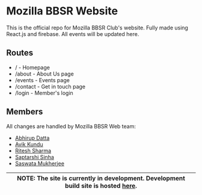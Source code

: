 # Mozilla BBSR Website
This is the official repo for Mozilla BBSR Club's website. Fully made using React.js and firebase. All events will be updated 
here.

## Routes
- / - Homepage
- /about - About Us page
- /events - Events page
- /contact - Get in touch page
- /login - Member's login

## Members
All changes are handled by Mozilla BBSR Web team:
- [Abhirup Datta](https://github.com/Abhirupdatta9)
- [Avik Kundu](https://github.com/Lucifergene)
- [Ritesh Sharma](https://github.com/ritesh-sharma33)
- [Saptarshi Sinha](https://github.com/Axle10)
- [Saswata Mukherjee](https://github.com/saswatamcode)


| NOTE: The site is currently in development. Development build site is hosted [here](https://mozilla-frontweb.firebaseapp.com/). |
| --- |
